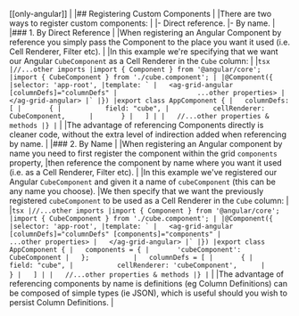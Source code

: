 [[only-angular]]
|
|## Registering Custom Components
|
|There are two ways to register custom components:
|
|- Direct reference.
|- By name.
|
|### 1. By Direct Reference
|
|When registering an Angular Component by reference you simply pass the Component to the place you want it used (i.e. Cell Renderer, Filter etc).
|
|In this example we're specifying that we want our Angular `CubeComponent` as a Cell Renderer in the `Cube` column:
|
|```tsx
|//...other imports
|import { Component } from '@angular/core';
|import { CubeComponent } from './cube.component';
|
|@Component({
|selector: 'app-root',
|template: `
|   <ag-grid-angular [columnDefs]="columnDefs"
|                    ...other properties>
|   </ag-grid-angular>
|`
|})
|export class AppComponent {
|   columnDefs: [
|       {
|           field: "cube",
|           cellRenderer: CubeComponent,     
|       }
|   ]
|
|   //...other properties & methods
|}
|```
|
|The advantage of referencing Components directly is cleaner code, without the extra level of indirection added when referencing by name.
|
|### 2. By Name
|
|When registering an Angular component by name you need to first register the component within the grid `components` property,
|then reference the component by name where you want it used (i.e. as a Cell Renderer, Filter etc).
|
|In this example we've registered our Angular `CubeComponent` and given it a name of `cubeComponent` (this can be any name you choose).
|We then specify that we want the previously registered `cubeComponent` to be used as a Cell Renderer in the `Cube` column:
|
|```tsx
|//...other imports
|import { Component } from '@angular/core';
|import { CubeComponent } from './cube.component';
|
|@Component({
|selector: 'app-root',
|template: `
|   <ag-grid-angular [columnDefs]="columnDefs" [components]="components"
|                    ...other properties>
|   </ag-grid-angular>
|`
|})
|export class AppComponent {
|   components = {
|       'cubeComponent': CubeComponent
|   };          
|   columnDefs = [
|       {
|           field: "cube",
|           cellRenderer: 'cubeComponent',     
|       }
|   ]
|
|   //...other properties & methods
|}
|```
|
|The advantage of referencing components by name is definitions (eg Column Definitions) can be composed of simple types (ie JSON), which is useful should you wish to persist Column Definitions.
|
